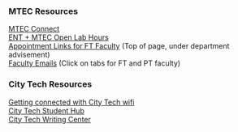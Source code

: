 ### MTEC Resources 
[MTEC Connect](https://openlab.citytech.cuny.edu/mtecconnect)        
[ENT + MTEC Open Lab Hours](https://openlab.citytech.cuny.edu/mtecconnect/calendar/)     
[Appointment Links for FT Faculty](https://www.citytech.cuny.edu/entertainment/) (Top of page, under department advisement)  
[Faculty Emails](https://www.citytech.cuny.edu/entertainment/faculty.aspx) (Click on tabs for FT and PT faculty)  
  
### City Tech Resources    
[Getting connected with City Tech wifi](http://it.citytech.cuny.edu/student-wifi.aspx)     
[City Tech Student Hub](https://www.citytech.cuny.edu/current-student/)  
[City Tech Writing Center](https://openlab.citytech.cuny.edu/ctwritingcenter/make-an-appointment/)   
  






    

    

  
     




  

  
     
  
  